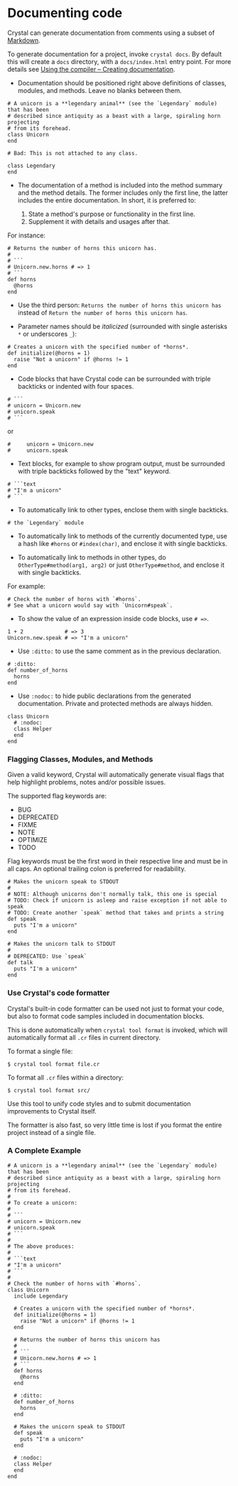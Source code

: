# Documenting code

Crystal can generate documentation from comments using a subset of [Markdown](https://daringfireball.net/projects/markdown/).

To generate documentation for a project, invoke `crystal docs`. By default this will create a `docs` directory, with a `docs/index.html` entry point. For more details see [Using the compiler – Creating documentation](../using_the_compiler/#crystal-docs).

* Documentation should be positioned right above definitions of classes, modules, and methods. Leave no blanks between them.

```crystal
# A unicorn is a **legendary animal** (see the `Legendary` module) that has been
# described since antiquity as a beast with a large, spiraling horn projecting
# from its forehead.
class Unicorn
end

# Bad: This is not attached to any class.

class Legendary
end
```

* The documentation of a method is included into the method summary and the method details. The former includes only the first line, the latter includes the entire documentation. In short, it is preferred to:

  1. State a method's purpose or functionality in the first line.
  2. Supplement it with details and usages after that.

For instance:

``````crystal
# Returns the number of horns this unicorn has.
#
# ```
# Unicorn.new.horns # => 1
# ```
def horns
  @horns
end
``````

* Use the third person: `Returns the number of horns this unicorn has` instead of `Return the number of horns this unicorn has`.

* Parameter names should be *italicized* (surrounded with single asterisks `*` or underscores `_`):

```crystal
# Creates a unicorn with the specified number of *horns*.
def initialize(@horns = 1)
  raise "Not a unicorn" if @horns != 1
end
```

* Code blocks that have Crystal code can be surrounded with triple backticks or indented with four spaces.

``````crystal
# ```
# unicorn = Unicorn.new
# unicorn.speak
# ```
``````

or

```crystal
#     unicorn = Unicorn.new
#     unicorn.speak
```

* Text blocks, for example to show program output, must be surrounded with triple backticks followed by the "text" keyword.

``````crystal
# ```text
# "I'm a unicorn"
# ```
``````

* To automatically link to other types, enclose them with single backticks.

```crystal
# the `Legendary` module
```

* To automatically link to methods of the currently documented type, use a hash like `#horns` or `#index(char)`, and enclose it with single backticks.

* To automatically link to methods in other types, do `OtherType#method(arg1, arg2)` or just `OtherType#method`, and enclose it with single backticks.

For example:

```crystal
# Check the number of horns with `#horns`.
# See what a unicorn would say with `Unicorn#speak`.
```

* To show the value of an expression inside code blocks, use `# =>`.

```crystal
1 + 2             # => 3
Unicorn.new.speak # => "I'm a unicorn"
```

* Use `:ditto:` to use the same comment as in the previous declaration.

```crystal
# :ditto:
def number_of_horns
  horns
end
```

* Use `:nodoc:` to hide public declarations from the generated documentation. Private and protected methods are always hidden.

```crystal
class Unicorn
  # :nodoc:
  class Helper
  end
end
```

### Flagging Classes, Modules, and Methods

Given a valid keyword, Crystal will automatically generate visual flags that help highlight problems, notes and/or possible issues.

The supported flag keywords are:

- BUG
- DEPRECATED
- FIXME
- NOTE
- OPTIMIZE
- TODO

Flag keywords must be the first word in their respective line and must be in all caps. An optional trailing colon is preferred for readability.

``````crystal
# Makes the unicorn speak to STDOUT
#
# NOTE: Although unicorns don't normally talk, this one is special
# TODO: Check if unicorn is asleep and raise exception if not able to speak
# TODO: Create another `speak` method that takes and prints a string
def speak
  puts "I'm a unicorn"
end

# Makes the unicorn talk to STDOUT
#
# DEPRECATED: Use `speak`
def talk
  puts "I'm a unicorn"
end
``````

### Use Crystal's code formatter

Crystal's built-in code formatter can be used not just to format your code,
but also to format code samples included in documentation blocks.

This is done automatically when `crystal tool format` is invoked, which
will automatically format all `.cr` files in current directory.

To format a single file:

```
$ crystal tool format file.cr
```

To format all `.cr` files within a directory:

```
$ crystal tool format src/
```

Use this tool to unify code styles and to submit documentation improvements to
Crystal itself.

The formatter is also fast, so very little time is lost if you format the
entire project instead of a single file.

### A Complete Example

``````crystal
# A unicorn is a **legendary animal** (see the `Legendary` module) that has been
# described since antiquity as a beast with a large, spiraling horn projecting
# from its forehead.
#
# To create a unicorn:
#
# ```
# unicorn = Unicorn.new
# unicorn.speak
# ```
#
# The above produces:
#
# ```text
# "I'm a unicorn"
# ```
#
# Check the number of horns with `#horns`.
class Unicorn
  include Legendary

  # Creates a unicorn with the specified number of *horns*.
  def initialize(@horns = 1)
    raise "Not a unicorn" if @horns != 1
  end

  # Returns the number of horns this unicorn has
  #
  # ```
  # Unicorn.new.horns # => 1
  # ```
  def horns
    @horns
  end

  # :ditto:
  def number_of_horns
    horns
  end

  # Makes the unicorn speak to STDOUT
  def speak
    puts "I'm a unicorn"
  end

  # :nodoc:
  class Helper
  end
end
``````

